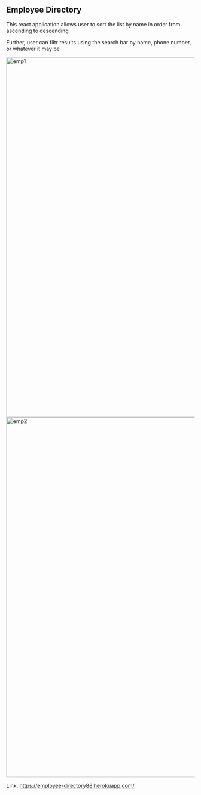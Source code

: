 ## Employee Directory

This react application allows user to sort the list by name in order from ascending to descending

Further, user can filtr results using the search bar by name, phone number, or whatever it may be

<img width="960" alt="emp1" src="https://user-images.githubusercontent.com/70598209/112773880-59249680-8ffd-11eb-8b54-81eb69b1c870.PNG">
<img width="960" alt="emp2" src="https://user-images.githubusercontent.com/70598209/112773882-5aee5a00-8ffd-11eb-8746-7ec968c2df03.PNG">

Link: https://employee-directory88.herokuapp.com/



